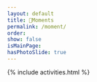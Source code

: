 ```yaml
---
layout: default
title: 📸Moments
permalink: /moment/
order: 
show: false
isMainPage:
hasPhotoSlide: true
---
```


<div class="container max-w-full flex justify-center p-4">
    {% include activities.html %}
</div>